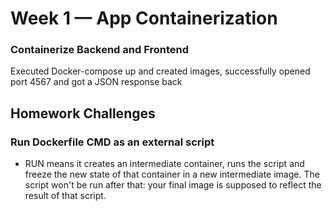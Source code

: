 # Week 1 — App Containerization

### Containerize Backend and Frontend
Executed Docker-compose up and created images,
successfully opened port 4567 and got a JSON response back




## Homework Challenges

### Run Dockerfile CMD as an external script

- RUN means it creates an intermediate container, runs the script and freeze the new state of that container in a new intermediate image. The script won't   be run after that: your final image is supposed to reflect the result of that script.

